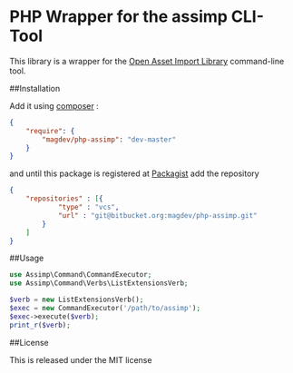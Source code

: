 # PHP Wrapper for the assimp CLI-Tool

This library is a wrapper for the [Open Asset Import Library](https://github.com/assimp/assimp) command-line tool.

##Installation

Add it using [composer](http://getcomposer.org/) :

```json
{
    "require": {
        "magdev/php-assimp": "dev-master"
    }
}
```

and until this package is registered at [Packagist](https://packagist.org/) add the repository

```json
{
    "repositories" : [{
            "type" : "vcs",
            "url" : "git@bitbucket.org:magdev/php-assimp.git"
        }
    ]
}
```


##Usage

```php
use Assimp\Command\CommandExecutor;
use Assimp\Command\Verbs\ListExtensionsVerb;

$verb = new ListExtensionsVerb();
$exec = new CommandExecutor('/path/to/assimp');
$exec->execute($verb);
print_r($verb);
```

##License

This is released under the MIT license